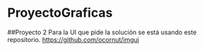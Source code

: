 # ProyectoGraficas

##Proyecto 2
Para la UI que pide la solución se está usando este repositorio. https://github.com/ocornut/imgui
